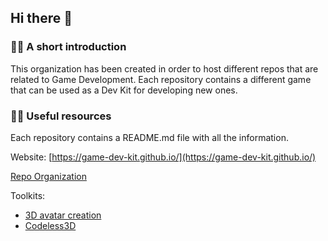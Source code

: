 ## Hi there 👋

### 🙋‍♀️ A short introduction
This organization has been created in order to host different repos that are related to Game Development. 
Each repository contains a different game that can be used as a Dev Kit for developing new ones.

### 👩‍💻 Useful resources 
Each repository contains a README.md file with all the information.

Website: [https://game-dev-kit.github.io/](https://game-dev-kit.github.io/)

[Repo Organization](https://github.com/game-dev-kit)

Toolkits:

- [3D avatar creation](https://github.com/game-dev-kit/3D-avatar-creation)
- [Codeless3D](https://github.com/game-dev-kit/Codeless3D)
